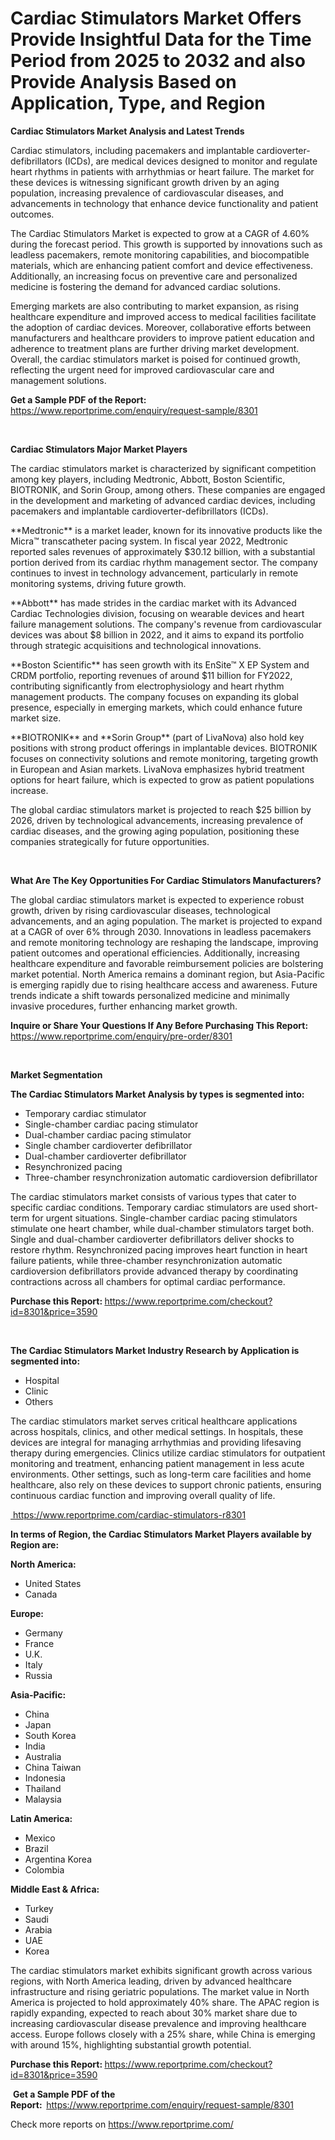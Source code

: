 <p><h1>Cardiac Stimulators Market Offers Provide Insightful Data for the Time Period from 2025 to 2032 and also Provide Analysis Based on Application, Type, and Region</h1></p><p><strong>Cardiac Stimulators Market Analysis and Latest Trends</strong></p>
<p><p>Cardiac stimulators, including pacemakers and implantable cardioverter-defibrillators (ICDs), are medical devices designed to monitor and regulate heart rhythms in patients with arrhythmias or heart failure. The market for these devices is witnessing significant growth driven by an aging population, increasing prevalence of cardiovascular diseases, and advancements in technology that enhance device functionality and patient outcomes.</p><p>The Cardiac Stimulators Market is expected to grow at a CAGR of 4.60% during the forecast period. This growth is supported by innovations such as leadless pacemakers, remote monitoring capabilities, and biocompatible materials, which are enhancing patient comfort and device effectiveness. Additionally, an increasing focus on preventive care and personalized medicine is fostering the demand for advanced cardiac solutions. </p><p>Emerging markets are also contributing to market expansion, as rising healthcare expenditure and improved access to medical facilities facilitate the adoption of cardiac devices. Moreover, collaborative efforts between manufacturers and healthcare providers to improve patient education and adherence to treatment plans are further driving market development. Overall, the cardiac stimulators market is poised for continued growth, reflecting the urgent need for improved cardiovascular care and management solutions.</p></p>
<p><strong>Get a Sample PDF of the Report:&nbsp;</strong> <a href="https://www.reportprime.com/enquiry/request-sample/8301?utm_campaign=2782&utm_medium=2&utm_source=Github&utm_content=ia&utm_term=19032025&utm_id=cardiac-stimulators">https://www.reportprime.com/enquiry/request-sample/8301</a></p>
<p>&nbsp;</p>
<p><strong>Cardiac Stimulators Major Market Players</strong></p>
<p><p>The cardiac stimulators market is characterized by significant competition among key players, including Medtronic, Abbott, Boston Scientific, BIOTRONIK, and Sorin Group, among others. These companies are engaged in the development and marketing of advanced cardiac devices, including pacemakers and implantable cardioverter-defibrillators (ICDs).</p><p>**Medtronic** is a market leader, known for its innovative products like the Micra™ transcatheter pacing system. In fiscal year 2022, Medtronic reported sales revenues of approximately $30.12 billion, with a substantial portion derived from its cardiac rhythm management sector. The company continues to invest in technology advancement, particularly in remote monitoring systems, driving future growth.</p><p>**Abbott** has made strides in the cardiac market with its Advanced Cardiac Technologies division, focusing on wearable devices and heart failure management solutions. The company's revenue from cardiovascular devices was about $8 billion in 2022, and it aims to expand its portfolio through strategic acquisitions and technological innovations.</p><p>**Boston Scientific** has seen growth with its EnSite™ X EP System and CRDM portfolio, reporting revenues of around $11 billion for FY2022, contributing significantly from electrophysiology and heart rhythm management products. The company focuses on expanding its global presence, especially in emerging markets, which could enhance future market size.</p><p>**BIOTRONIK** and **Sorin Group** (part of LivaNova) also hold key positions with strong product offerings in implantable devices. BIOTRONIK focuses on connectivity solutions and remote monitoring, targeting growth in European and Asian markets. LivaNova emphasizes hybrid treatment options for heart failure, which is expected to grow as patient populations increase.</p><p>The global cardiac stimulators market is projected to reach $25 billion by 2026, driven by technological advancements, increasing prevalence of cardiac diseases, and the growing aging population, positioning these companies strategically for future opportunities.</p></p>
<p>&nbsp;</p>
<p><strong>What Are The Key Opportunities For Cardiac Stimulators Manufacturers?</strong></p>
<p><p>The global cardiac stimulators market is expected to experience robust growth, driven by rising cardiovascular diseases, technological advancements, and an aging population. The market is projected to expand at a CAGR of over 6% through 2030. Innovations in leadless pacemakers and remote monitoring technology are reshaping the landscape, improving patient outcomes and operational efficiencies. Additionally, increasing healthcare expenditure and favorable reimbursement policies are bolstering market potential. North America remains a dominant region, but Asia-Pacific is emerging rapidly due to rising healthcare access and awareness. Future trends indicate a shift towards personalized medicine and minimally invasive procedures, further enhancing market growth.</p></p>
<p><strong>Inquire or Share Your Questions If Any Before Purchasing This Report:</strong> <a href="https://www.reportprime.com/enquiry/pre-order/8301?utm_campaign=2782&utm_medium=2&utm_source=Github&utm_content=ia&utm_term=19032025&utm_id=cardiac-stimulators">https://www.reportprime.com/enquiry/pre-order/8301</a></p>
<p>&nbsp;</p>
<p><strong>Market Segmentation</strong></p>
<p><strong>The Cardiac Stimulators Market Analysis by types is segmented into:</strong></p>
<p><ul><li>Temporary cardiac stimulator</li><li>Single-chamber cardiac pacing stimulator</li><li>Dual-chamber cardiac pacing stimulator</li><li>Single chamber cardioverter defibrillator</li><li>Dual-chamber cardioverter defibrillator</li><li>Resynchronized pacing</li><li>Three-chamber resynchronization automatic cardioversion defibrillator</li></ul></p>
<p><p>The cardiac stimulators market consists of various types that cater to specific cardiac conditions. Temporary cardiac stimulators are used short-term for urgent situations. Single-chamber cardiac pacing stimulators stimulate one heart chamber, while dual-chamber stimulators target both. Single and dual-chamber cardioverter defibrillators deliver shocks to restore rhythm. Resynchronized pacing improves heart function in heart failure patients, while three-chamber resynchronization automatic cardioversion defibrillators provide advanced therapy by coordinating contractions across all chambers for optimal cardiac performance.</p></p>
<p><strong>Purchase this Report:&nbsp;</strong><a href="https://www.reportprime.com/checkout?id=8301&price=3590&utm_campaign=2782&utm_medium=2&utm_source=Github&utm_content=ia&utm_term=19032025&utm_id=cardiac-stimulators">https://www.reportprime.com/checkout?id=8301&price=3590</a></p>
<p>&nbsp;</p>
<p><strong>The Cardiac Stimulators Market Industry Research by Application is segmented into:</strong></p>
<p><ul><li>Hospital</li><li>Clinic</li><li>Others</li></ul></p>
<p><p>The cardiac stimulators market serves critical healthcare applications across hospitals, clinics, and other medical settings. In hospitals, these devices are integral for managing arrhythmias and providing lifesaving therapy during emergencies. Clinics utilize cardiac stimulators for outpatient monitoring and treatment, enhancing patient management in less acute environments. Other settings, such as long-term care facilities and home healthcare, also rely on these devices to support chronic patients, ensuring continuous cardiac function and improving overall quality of life.</p></p>
<p><a href="https://www.reportprime.com/cardiac-stimulators-r8301?utm_campaign=2782&utm_medium=2&utm_source=Github&utm_content=ia&utm_term=19032025&utm_id=cardiac-stimulators">&nbsp;https://www.reportprime.com/cardiac-stimulators-r8301</a></p>
<p><strong>In terms of Region, the Cardiac Stimulators Market Players available by Region are:</strong></p>
<p>
    <p> <strong> North America: </strong>
        <ul>
            <li>United States</li>
            <li>Canada</li>
        </ul>
        </p> 
    <p> <strong> Europe: </strong>
        <ul>
            <li>Germany</li>
            <li>France</li>
            <li>U.K.</li>
            <li>Italy</li>
            <li>Russia</li>
        </ul>
        </p> 
    <p> <strong> Asia-Pacific: </strong>
        <ul>
            <li>China</li>
            <li>Japan</li>
            <li>South Korea</li>
            <li>India</li>
            <li>Australia</li>
            <li>China Taiwan</li>
            <li>Indonesia</li>
            <li>Thailand</li>
            <li>Malaysia</li>
        </ul>
        </p> 
    <p> <strong> Latin America: </strong>
        <ul>
            <li>Mexico</li>
            <li>Brazil</li>
            <li>Argentina Korea</li>
            <li>Colombia</li>
        </ul>
        </p> 
    <p> <strong> Middle East & Africa: </strong>
        <ul>
            <li>Turkey</li>
            <li>Saudi</li>
            <li>Arabia</li>
            <li>UAE</li>
            <li>Korea</li>
        </ul>
    </p>
    </p>
<p><p>The cardiac stimulators market exhibits significant growth across various regions, with North America leading, driven by advanced healthcare infrastructure and rising geriatric populations. The market value in North America is projected to hold approximately 40% share. The APAC region is rapidly expanding, expected to reach about 30% market share due to increasing cardiovascular disease prevalence and improving healthcare access. Europe follows closely with a 25% share, while China is emerging with around 15%, highlighting substantial growth potential.</p></p>
<p><strong>Purchase this Report: </strong><a href="https://www.reportprime.com/checkout?id=8301&price=3590&utm_campaign=2782&utm_medium=2&utm_source=Github&utm_content=ia&utm_term=19032025&utm_id=cardiac-stimulators">https://www.reportprime.com/checkout?id=8301&price=3590</a></p>
<p>&nbsp;<strong>Get a Sample PDF of the Report:&nbsp;&nbsp;</strong><a href="https://www.reportprime.com/enquiry/request-sample/8301?utm_campaign=2782&utm_medium=2&utm_source=Github&utm_content=ia&utm_term=19032025&utm_id=cardiac-stimulators">https://www.reportprime.com/enquiry/request-sample/8301</a></p>
<p><strong></strong></p>
<p>Check more reports on <a href="https://www.reportprime.com/?utm_campaign=2782&utm_medium=2&utm_source=Github&utm_content=ia&utm_term=19032025&utm_id=cardiac-stimulators">https://www.reportprime.com/</a></p>